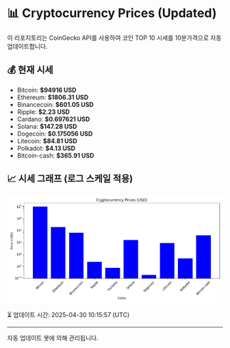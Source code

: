 
# 📊 Cryptocurrency Prices (Updated)

이 리포지토리는 CoinGecko API를 사용하여 코인 TOP 10 시세를 10분가격으로 자동 업데이트합니다.

## 💰 현재 시세
- Bitcoin: **$94916 USD**
- Ethereum: **$1806.31 USD**
- Binancecoin: **$601.05 USD**
- Ripple: **$2.23 USD**
- Cardano: **$0.697621 USD**
- Solana: **$147.28 USD**
- Dogecoin: **$0.175056 USD**
- Litecoin: **$84.81 USD**
- Polkadot: **$4.13 USD**
- Bitcoin-cash: **$365.91 USD**

## 📈 시세 그래프 (로그 스케일 적용)
![Crypto Prices](crypto_prices.png)

⏳ 업데이트 시간: 2025-04-30 10:15:57 (UTC)

---
자동 업데이트 봇에 의해 관리됩니다.
